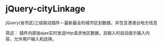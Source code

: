 # jQuery-cityLinkage
jQuery(省市区)三级联动插件－最新最全的城市区划数据，并包含港澳台地方信息

简述： 
    插件内部由ajax实时发送http请求地区数据，且输入时自动提示输入内容，允许用户输入和选择。
